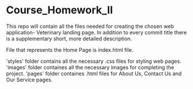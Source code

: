# Course_Homework_II

This repo will contain all the files needed for creating the chosen web application- Veterinary landing page.
In addition to every commit title there is a supplementary short, more detailed description.

File that represents the Home Page is index.html file.

'styles' folder contains all the necessary .css files for styling web pages.
'images' folder containes all the necessary images for completing the project.
'pages' folder containes .html files for About Us, Contact Us and Our Service pages.





